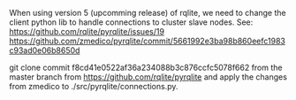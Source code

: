 When using version 5 (upcomming release) of rqlite, we need to change the client python lib to handle connections to cluster slave nodes. See:
https://github.com/rqlite/pyrqlite/issues/19
https://github.com/zmedico/pyrqlite/commit/5661992e3ba98b860eefc1983c93ad0e06b8650d

git clone commit f8cd41e0522af36a234088b3c876ccfc5078f662 from the master branch from https://github.com/rqlite/pyrqlite and apply the changes from zmedico to ./src/pyrqlite/connections.py.
